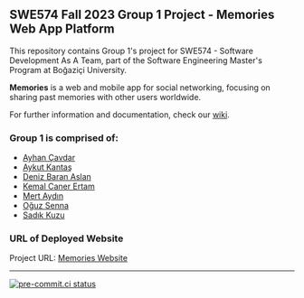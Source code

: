 ## SWE574 Fall 2023 Group 1 Project - Memories Web App Platform

This repository contains Group 1's project for SWE574 - Software Development As A Team, part of the Software Engineering Master's Program at Boğaziçi University.

**Memories** is a web and mobile app for social networking, focusing on sharing past memories with other users worldwide.

For further information and documentation, check our [wiki](https://github.com/SWE574-Fall2023-Group1/SWE574-Fall2023-G1/wiki).

### Group 1 is comprised of:
- [Ayhan Çavdar](https://github.com/ayhncvdr)
- [Aykut Kantaş](https://github.com/aykutkantas)
- [Deniz Baran Aslan](https://github.com/dbaslan)
- [Kemal Caner Ertam](https://github.com/ckertam)
- [Mert Aydın](https://github.com/mert-aydin)
- [Oğuz Senna](https://github.com/oguzsenna)
- [Sadık Kuzu](https://github.com/sadikkuzu)

### URL of Deployed Website

Project URL: [Memories Website](http://35.194.29.12:3000/)

---

[![pre-commit.ci status](https://results.pre-commit.ci/badge/github/SWE574-Fall2023-Group1/SWE574-Fall2023-G1/main.svg)](https://results.pre-commit.ci/latest/github/SWE574-Fall2023-Group1/SWE574-Fall2023-G1/main)
